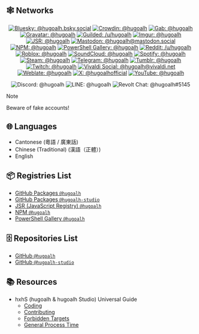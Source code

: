## 🕸️ Networks

<div align="center">

[![Bluesky: @hugoalh.bsky.social](https://img.shields.io/badge/@hugoalh.bsky.social-0285FF?labelColor=0285FF&logo=bluesky&logoColor=ffffff&style=flat "Bluesky: @hugoalh.bsky.social")](https://bsky.app/profile/hugoalh.bsky.social)
[![Crowdin: @hugoalh](https://img.shields.io/badge/@hugoalh-2E3340?labelColor=2E3340&logo=crowdin&logoColor=ffffff&style=flat "Crowdin: @hugoalh")](https://crowdin.com/profile/hugoalh)
[![Gab: @hugoalh](https://img.shields.io/badge/Gab-@hugoalh-21CF7A?labelColor=21CF7A&logoColor=ffffff&style=flat "Gab: @hugoalh")](https://gab.com/hugoalh)
[![Gravatar: @hugoalh](https://img.shields.io/badge/@hugoalh-1E8CBE?labelColor=1E8CBE&logo=gravatar&logoColor=ffffff&style=flat "Gravatar: @hugoalh")](https://gravatar.com/hugoalh)
[![Guilded: /u/hugoalh](https://img.shields.io/badge/%2Fu%2Fhugoalh-F5C400?labelColor=F5C400&logo=guilded&logoColor=000000&style=flat "Guilded: /u/hugoalh")](https://www.guilded.gg/u/hugoalh)
[![Imgur: @hugoalh](https://img.shields.io/badge/@hugoalh-1BB76E?labelColor=1BB76E&logo=imgur&logoColor=ffffff&style=flat "Imgur: @hugoalh")](https://imgur.com/user/hugoalh)
[![JSR: @hugoalh](https://img.shields.io/badge/JSR-@hugoalh-F7DF1E?labelColor=F7DF1E&logoColor=000000&style=flat "JSR: @hugoalh")](https://jsr.io/@hugoalh)
[![Mastodon: @hugoalh@mastodon.social](https://img.shields.io/badge/@hugoalh@mastodon.social-6364FF?labelColor=6364FF&logo=mastodon&logoColor=ffffff&style=flat "Mastodon: @hugoalh@mastodon.social")](https://mastodon.social/@hugoalh)
[![NPM: @hugoalh](https://img.shields.io/badge/@hugoalh-CB3837?labelColor=CB3837&logo=npm&logoColor=ffffff&style=flat "NPM: @hugoalh")](https://www.npmjs.com/~hugoalh)
[![PowerShell Gallery: @hugoalh](https://img.shields.io/badge/@hugoalh-5391FE?labelColor=5391FE&logo=powershell&logoColor=ffffff&style=flat "PowerShell Gallery: @hugoalh")](https://www.powershellgallery.com/profiles/hugoalh)
[![Reddit: /u/hugoalh](https://img.shields.io/badge/%2Fu%2Fhugoalh-FF4500?labelColor=FF4500&logo=reddit&logoColor=ffffff&style=flat "Reddit: /u/hugoalh")](https://www.reddit.com/user/hugoalh)
[![Roblox: @hugoalh](https://img.shields.io/badge/@hugoalh-000000?labelColor=000000&logo=roblox&logoColor=ffffff&style=flat "Roblox: @hugoalh")](https://www.roblox.com/users/194932593/profile)
[![SoundCloud: @hugoalh](https://img.shields.io/badge/@hugoalh-FF3300?labelColor=FF3300&logo=soundcloud&logoColor=ffffff&style=flat "SoundCloud: @hugoalh")](https://soundcloud.com/hugoalh)
[![Spotify: @hugoalh](https://img.shields.io/badge/@hugoalh-1DB954?labelColor=1DB954&logo=spotify&logoColor=ffffff&style=flat "Spotify: @hugoalh")](https://open.spotify.com/user/hugoalh)
[![Steam: @hugoalh](https://img.shields.io/badge/@hugoalh-000000?labelColor=000000&logo=steam&logoColor=ffffff&style=flat "Steam: @hugoalh")](https://steamcommunity.com/id/hugoalh)
[![Telegram: @hugoalh](https://img.shields.io/badge/@hugoalh-26A5E4?labelColor=26A5E4&logo=telegram&logoColor=ffffff&style=flat "Telegram: @hugoalh")](https://t.me/hugoalh)
[![Tumblr: @hugoalh](https://img.shields.io/badge/@hugoalh-36465D?labelColor=36465D&logo=tumblr&logoColor=ffffff&style=flat "Tumblr: @hugoalh")](https://hugoalh.tumblr.com)
[![Twitch: @hugoalh](https://img.shields.io/badge/@hugoalh-9146FF?labelColor=9146FF&logo=twitch&logoColor=ffffff&style=flat "Twitch: @hugoalh")](https://www.twitch.tv/hugoalh)
[![Vivaldi Social: @hugoalh@vivaldi.net](https://img.shields.io/badge/Social-@hugoalh@vivaldi.net-EF3939?labelColor=EF3939&logo=vivaldi&logoColor=ffffff&style=flat "Vivaldi Social: @hugoalh@vivaldi.net")](https://social.vivaldi.net/@hugoalh)
[![Weblate: @hugoalh](https://img.shields.io/badge/@hugoalh-2ECCAA?labelColor=2ECCAA&logo=weblate&logoColor=ffffff&style=flat "Weblate: @hugoalh")](https://hosted.weblate.org/user/hugoalh)
[![X: @hugoalhofficial](https://img.shields.io/badge/@hugoalhofficial-000000?labelColor=000000&logo=x&logoColor=ffffff&style=flat "X: @hugoalhofficial")](https://x.com/hugoalhofficial)
[![YouTube: @hugoalh](https://img.shields.io/badge/@hugoalh-FF0000?labelColor=FF0000&logo=youtube&logoColor=ffffff&style=flat "YouTube: @hugoalh")](https://www.youtube.com/@hugoalh)

![Discord: @hugoalh](https://img.shields.io/badge/@hugoalh-5865F2?labelColor=5865F2&logo=discord&logoColor=ffffff&style=flat "Discord: @hugoalh")
![LINE: @hugoalh](https://img.shields.io/badge/@hugoalh-00C300?labelColor=00C300&logo=line&logoColor=ffffff&style=flat "LINE: @hugoalh")
![Revolt Chat: @hugoalh#5145](https://img.shields.io/badge/@hugoalh%235145-FD667A?labelColor=FD667A&logo=revoltdotchat&logoColor=ffffff&style=flat "Revolt Chat: @hugoalh#5145")

</div>

> [!NOTE]
> Beware of fake accounts!

## 🌐 Languages

- Cantonese (粵語 / 廣東話)
- Chinese (Traditional) (漢語（正體）)
- English

## 📦 Registries List

- [GitHub Packages `@hugoalh`](https://github.com/hugoalh?tab=packages)
- [GitHub Packages `@hugoalh-studio`](https://github.com/orgs/hugoalh-studio/packages)
- [JSR (JavaScript Registry) `@hugoalh`](https://jsr.io/@hugoalh)
- [NPM `@hugoalh`](https://www.npmjs.com/~hugoalh)
- [PowerShell Gallery `@hugoalh`](https://www.powershellgallery.com/profiles/hugoalh)

## 🗄️ Repositories List

- [GitHub `@hugoalh`](https://github.com/hugoalh?tab=repositories)
- [GitHub `@hugoalh-studio`](https://github.com/orgs/hugoalh-studio/repositories)

## 📚 Resources

- hxhS (hugoalh & hugoalh Studio) Universal Guide
  - [Coding](https://github.com/hugoalh/hugoalh/blob/main/universal-guide/coding.md)
  - [Contributing](https://github.com/hugoalh/hugoalh/blob/main/universal-guide/contributing.md)
  - [Forbidden Targets](https://github.com/hugoalh/hugoalh/blob/main/universal-guide/forbidden-targets.md)
  - [General Process Time](https://github.com/hugoalh/hugoalh/blob/main/universal-guide/general-process-time.md)
